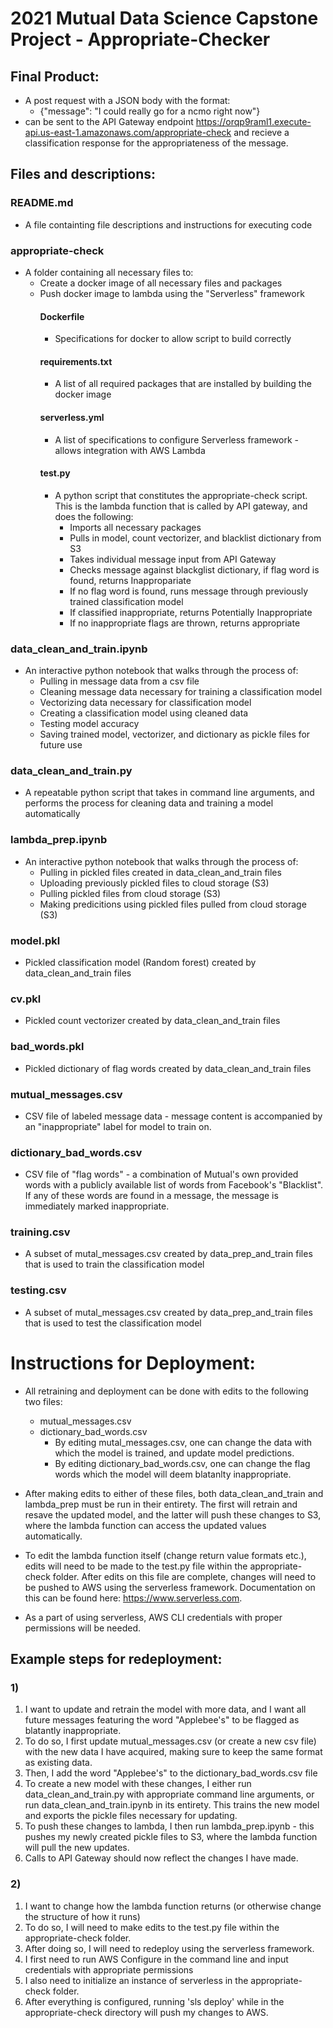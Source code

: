 # 2021 Mutual Data Science Capstone Project - Appropriate-Checker

## Final Product:
  - A post request with a JSON body with the format:
    - {"message": "I could really go for a ncmo right now"} 
  - can be sent to the API Gateway endpoint https://orqp9raml1.execute-api.us-east-1.amazonaws.com/appropriate-check and recieve a classification response for the appropriateness of the message. 

## Files and descriptions:
### README.md
  - A file containting file descriptions and instructions for executing code


### appropriate-check
- A folder containing all necessary files to:
  - Create a docker image of all necessary files and packages
  - Push docker image to lambda using the "Serverless" framework
    #### Dockerfile
    - Specifications for docker to allow script to build correctly
    #### requirements.txt
    - A list of all required packages that are installed by building the docker image
    #### serverless.yml
    - A list of specifications to configure Serverless framework - allows integration with AWS Lambda
    #### test.py
    - A python script that constitutes the appropriate-check script. This is the lambda function that is called by API gateway, and does the following:
      - Imports all necessary packages
      - Pulls in model, count vectorizer, and blacklist dictionary from S3
      - Takes individual message input from API Gateway
      - Checks message against blackglist dictionary, if flag word is found, returns Inappropariate
      - If no flag word is found, runs message through previously trained classification model
      - If classified inappropriate, returns Potentially Inappropriate
      - If no inappropriate flags are thrown, returns appropriate

### data_clean_and_train.ipynb
- An interactive python notebook that walks through the process of:
  - Pulling in message data from a csv file
  - Cleaning message data necessary for training a classification model
  - Vectorizing data necessary for classification model
  - Creating a classification model using cleaned data
  - Testing model accuracy
  - Saving trained model, vectorizer, and dictionary as pickle files for future use

### data_clean_and_train.py
- A repeatable python script that takes in command line arguments, and performs the process for cleaning data and training a model automatically

### lambda_prep.ipynb
- An interactive python notebook that walks through the process of:
  - Pulling in pickled files created in data_clean_and_train files
  - Uploading previously pickled files to cloud storage (S3)
  - Pulling pickled files from cloud storage (S3)
  - Making predicitions using pickled files pulled from cloud storage (S3)

### model.pkl
- Pickled classification model (Random forest) created by data_clean_and_train files

### cv.pkl
- Pickled count vectorizer created by data_clean_and_train files

### bad_words.pkl
- Pickled dictionary of flag words created by data_clean_and_train files

### mutual_messages.csv
- CSV file of labeled message data - message content is accompanied by an "inappropriate" label for model to train on. 

### dictionary_bad_words.csv
- CSV file of "flag words" - a combination of Mutual's own provided words with a publicly available list of words from Facebook's "Blacklist". If any of these words are found in a message, the message is immediately marked inappropriate. 

### training.csv
- A subset of mutal_messages.csv created by data_prep_and_train files that is used to train the classification model

### testing.csv
- A subset of mutal_messages.csv created by data_prep_and_train files that is used to test the classification model




# Instructions for Deployment:
- All retraining and deployment can be done with edits to the following two files:
  - mutual_messages.csv
  - dictionary_bad_words.csv
    - By editing mutal_messages.csv, one can change the data with which the model is trained, and update model predictions. 
    - By editing dictionary_bad_words.csv, one can change the flag words which the model will deem blatanlty inappropriate.

- After making edits to either of these files, both data_clean_and_train and lambda_prep must be run in their entirety. The first will retrain and resave the updated model, and the latter will push these changes to S3, where the lambda function can access the updated values automatically. 

- To edit the lambda function itself (change return value formats etc.), edits will need to be made to the test.py file within the appropriate-check folder. After edits on this file are complete, changes will need to be pushed to AWS using the serverless framework. Documentation on this can be found here: https://www.serverless.com.

- As a part of using serverless, AWS CLI credentials with proper permissions will be needed. 


## Example steps for redeployment:

### 1)

1) I want to update and retrain the model with more data, and I want all future messages featuring the word "Applebee's" to be flagged as blatantly inappropriate. 
2) To do so, I first update mutual_messages.csv (or create a new csv file) with the new data I have acquired, making sure to keep the same format as existing data. 
3) Then, I add the word "Applebee's" to the dictionary_bad_words.csv file
4) To create a new model with these changes, I either run data_clean_and_train.py with appropriate command line arguments, or run data_clean_and_train.ipynb in its entirety. This trains the new model and exports the pickle files necessary for updating.
5) To push these changes to lambda, I then run lambda_prep.ipynb - this pushes my newly created pickle files to S3, where the lambda function will pull the new updates.
6) Calls to API Gateway should now reflect the changes I have made. 

### 2)

1) I want to change how the lambda function returns (or otherwise change the structure of how it runs)
2) To do so, I will need to make edits to the test.py file within the appropriate-check folder. 
3) After doing so, I will need to redeploy using the serverless framework. 
4) I first need to run AWS Configure in the command line and input credentials with appropriate permissions
5) I also need to initialize an instance of serverless in the appropriate-check folder. 
6) After everything is configured, running 'sls deploy' while in the appropriate-check directory will push my changes to AWS. 








